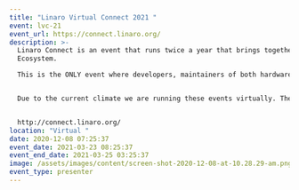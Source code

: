 ```yaml
---
title: "Linaro Virtual Connect 2021 "
event: lvc-21
event_url: https://connect.linaro.org/
description: >-
  Linaro Connect is an event that runs twice a year that brings together the Arm
  Ecosystem.

  This is the ONLY event where developers, maintainers of both hardware and software can collaborate on and discuss common problems.


  Due to the current climate we are running these events virtually. The next Linaro Connect will be held virtually March 23-25, 2021. 


  http://connect.linaro.org/  
location: "Virtual "
date: 2020-12-08 07:25:37
event_date: 2021-03-23 08:25:37
event_end_date: 2021-03-25 03:25:37
image: /assets/images/content/screen-shot-2020-12-08-at-10.28.29-am.png
event_type: presenter
---
```

